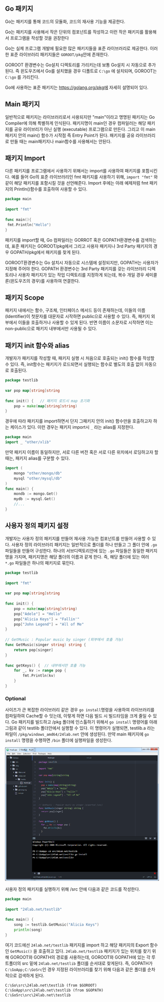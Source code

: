 ## Go 패키지

Go는 패키지를 통해 코드의 모듈화, 코드의 재사용 기능을 제공한다.

Go는 패키지를 사용해서 작은 단위의 컴포넌트를 작성하고 이런 작은 패키지를 활용해서 프로그램을 작성할 것을 권장한다

Go는 실제 프로그램 개발에 필요한 많은 패키지들을 표준 라이브러리로 제공한다. 이러한 표준 라이브러리 패키지들은 `GOROOT/pkg`안에 존재한다.

GOROOT 환경변수는 Go설치 디렉토리를 가리키는데 보통 Go설치 시 자동으로 추가된다. 즉 윈도우즈에서 Go를 설치했을 경우 디폴트로 `C:\go` 에 설치되며, GOROOT는 `C:\go` 를 가리킨다.

Go에 사용하는 표준 패키지는 https://golang.org/pkg에 자세히 설명되어 있다.



## Main 패키지

일반적으로 패키지는 라이브러리로서 사용되지만 "main"이라고 명명된 패키지는 Go Compiler에 의해 특별하게 인식된다. 패키지명이 main인 경우 컴파일러는 해당 패키지를 공유 라이브리가 아닌 실행 (executable) 프로그램으로 만든다. 그리고 이 main 패키지 안의 main() 함수가 시작점 즉 Entry Point가 된다. 패키지를 공유 라이브러리로 만들 때는 main패키지나 main함수를 사용해서는 안된다.



## 패키지 Import

다른 패키지를 프로그램에서 사용하기 위해서는 import를 사용하여 패키지를 포함시킨다. 예를 들어 Go의 표준 라이브러리인 fmt 패키지를 사용하기 위해, `import "fmt"` 와 같이 해당 패키지를 포함시킬 것을 선언해준다. Import 후에는 아래 예제처럼 fmt 패키지의 Println()함수를 호출하여 사용할 수 있다.

```go
package main
 
import "fmt"
 
func main(){
 fmt.Println("Hello")
}
```

패키지를 import할 때, Go 컴파일러는 GORROT 혹은 GOPATH환경변수를 검색하는데, 표준 패키지는 GOROOT/pkg에서 그리고 사용자 패키지나 3rd Party 패키지의 경우 GOPATH/pkg에서 패키지를 찾게 된다.

GOROOT환경변수는 Go 설치시 자동으로 시스템에 설정되지만, GOPATH는 사용자가 지정해 주어야 한다. GOPATH 환경변수는 3rd Party 패키지를 갖는 라이브러리 디렉토리나 사용자 패키지가 있는 작업 디렉토리를 지정하게 되는데, 복수 개일 경우 세미콜론(윈도우즈의 경우)를 사용하여 연결한다.



## 패키지 Scope

패키지 내에서는 함수, 구조체, 인터페이스 메서드 등이 존재하는데, 이들의 이름 (Identifier)이 첫문자를 대문자로 시작하면 public으로 사용할 수 있다. 즉, 패키지 외부에서 이들을 호출하거나 사용할 수 있게 된다. 반면 이름이 소문자로 시작하면 이는 non-public으로 패키지 내부에서만 사용될 수 있다.



## 패키지 init 함수와 alias

개발자가 패키지를 작성할 때, 패키지 실행 시 처음으로 호출되는 init() 함수를 작성할 수 있다. 즉, init함수는 패키지가 로드되면서 실행되는 함수로 별도의 호출 없이 자동으로 호출된다.

```go
package testlib
 
var pop map[string]string
 
func init() {   // 패키지 로드시 map 초기화
    pop = make(map[string]string)
}
```

경우에 따라 패키지를 import하면서 단지 그패키지 안의 init() 함수만을 호출하고자 하는 케이스가 있다. 이런 경우는 패키지 import시 `_` 라는 alias를 지정한다.

```go
package main
import _ "other/xlib"
```

만약 패키지 이름이 동일하지만, 서로 다른 버전 혹은 서로 다른 위치에서 로딩하고자 할 때는, 패키지 alias를 구분할 수 있다.

```go
import (
    mongo "other/mongo/db"
    mysql "other/mysql/db"
)
func main() {
    mondb := mongo.Get()
    mydb := mysql.Get()
    //...
}
```



## 사용자 정의 패키지 설정

개발자는 사용자 정의 패키지를 만들어 재사용 가능한 컴포넌트를 만들어 사용할 수 있다. 사용자 정의 라이브러리 패키지는 일반적으로 폴더를 하나 만들고 그 폴더 안에 `.go` 파일들을 만들어 구성한다. 하나의 서브디렉토리안에 있는 `.go` 파일들은 동일한 패키지명을 가지며, 패키지명은 해당 폴더의 이름과 같게 한다. 즉, 해당 폴더에 있는 여러 `*.go` 파일들은 하나의 패키지로 묶인다.

```go
package testlib
 
import "fmt"
 
var pop map[string]string
 
func init() {
    pop = make(map[string]string)
    pop["Adele"] = "Hello"
    pop["Alicia Keys"] = "Fallin'"
    pop["John Legend"] = "All of Me"
}
 
// GetMusic : Popular music by singer (외부에서 호출 가능)
func GetMusic(singer string) string {
    return pop[singer]
}
 
func getKeys() {  // 내부에서만 호출 가능
    for _, kv := range pop {
        fmt.Println(kv)
    }
}
```



### Optional

사이즈가 큰 복잡한 라이브러리 같은 경우 `go install`명령을 사용하여 라이브러리를 컴파일하여 Cache할 수 잇는데, 이렇게 하면 다음 빌드 시 빌드타임을 크게 줄일 수 있다. Go 패키지를 빌드하고 /pkg 폴더에 인스톨하기 위해서 `go install` 명령어를 아래 그림과 같이 testlib 폴더안에서 실행할 수 있다. 이 명령어가 실행되면, testlib.a 라는 파일이 `/pkg/windows_amd64/24lab.net` 안에 생성된다. 만약 main 패키지에 `go install`  명령을 수행하면 `/bin` 폴더에 실행파일을 생성한다.

![example](./image/13_1.png)

사용자 정의 패키지를 실행하기 위해 /src 안에 다음과 같은 코드를 작성한다.

```go
package main
 
import "24lab.net/testlib"
 
func main() {
    song := testlib.GetMusic("Alicia Keys")
    println(song)
}
```

여기 코드에선 `24lab.net/testlib` 패키지를 import 하고 해당 패키지의 Export 함수인 `GetMusic()` 을 호출하고 있다. `24lab.net/testlib` 패키지가 있는 위치를 찾기 위해 GOROOT와 GOPATH의 경로를 사용하는데, GOROOT와 GOPATH에 있는 각 루트폴더의 src 밑에 `24lab.net/testlib` 폴더를 순서대로 찾게된다. 즉, GOPATH가 `C:\GoApp;C:\GoSrc`인 경우 지정된 라이브러리를 찾기 위해 다음과 같은 폴더를 순차적으로 검색하게 된다.

```
C:\Go\src\24lab.net\testlib (from $GOROOT)
C:\GoApp\src\24lab.net\testlib (from $GOPATH)
C:\GoSrc\src\24lab.net\testlib
```

